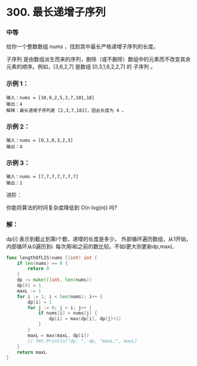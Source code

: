 # 300. 最长递增子序列

### 中等

给你一个整数数组 nums ，找到其中最长严格递增子序列的长度。

子序列 是由数组派生而来的序列，删除（或不删除）数组中的元素而不改变其余元素的顺序。例如，[3,6,2,7] 是数组 [0,3,1,6,2,2,7] 的
子序列
。

### 示例 1：

    输入：nums = [10,9,2,5,3,7,101,18]
    输出：4
    解释：最长递增子序列是 [2,3,7,101]，因此长度为 4 。

### 示例 2：

    输入：nums = [0,1,0,3,2,3]
    输出：4

### 示例 3：

    输入：nums = [7,7,7,7,7,7,7]
    输出：1

进阶：

你能将算法的时间复杂度降低到 O(n log(n)) 吗?

### 解：

dp[i] 表示到截止到第i个数，递增的长度是多少。
外部循环遍历数组，从1开始，
内部循环从0遍历到i. 每次用i和之前的数比较。不如i更大则更新dp,maxL.

```go
func lengthOfLIS(nums []int) int {
	if len(nums) == 0 {
		return 0
	}
	dp := make([]int, len(nums))
	dp[0] = 1
	maxL := 1
	for i := 1; i < len(nums); i++ {
		dp[i] = 1
		for j := 0; j < i; j++ {
			if nums[i] > nums[j] {
				dp[i] = max(dp[i], dp[j]+1)
			}
		}
		maxL = max(maxL, dp[i])
		// fmt.Println("dp: ", dp, "maxL:", maxL)
	}
	return maxL
}
```